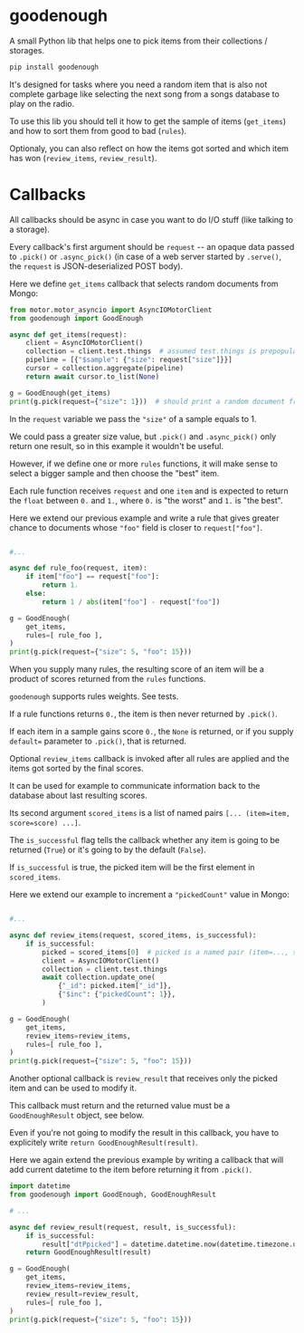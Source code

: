 # goodenough

A small Python lib that helps one to pick items from their collections / storages.

```bash
pip install goodenough
```

It's designed for tasks where you need a random item that is also not complete garbage like selecting the next song from a songs database to play on the radio.

To use this lib you should tell it how to get the sample of items (`get_items`) and how to sort them from good to bad (`rules`).

Optionaly, you can also reflect on how the items got sorted and which item has won (`review_items`, `review_result`).

# Callbacks

All callbacks should be async in case you want to do I/O stuff (like talking to a storage).

Every callback's first argument should be `request` -- an opaque data passed to `.pick()` or `.async_pick()` (in case of a web server started by `.serve()`, the `request` is JSON-deserialized POST body).

Here we define `get_items` callback that selects random documents from Mongo:

```python
from motor.motor_asyncio import AsyncIOMotorClient
from goodenough import GoodEnough

async def get_items(request):
    client = AsyncIOMotorClient()
    collection = client.test.things  # assumed test.things is prepopulated
    pipeline = [{"$sample": {"size": request["size"]}}]
    cursor = collection.aggregate(pipeline)
    return await cursor.to_list(None)

g = GoodEnough(get_items)
print(g.pick(request={"size": 1}))  # should print a random document from test.things
```

In the `request` variable we pass the `"size"` of a sample equals to 1.

We could pass a greater size value, but `.pick()` and `.async_pick()` only return one result, so in this example it wouldn't be useful.

However, if we define one or more `rules` functions, it will make sense to select a bigger sample and then choose the "best" item.

Each rule function receives `request` and one `item` and is expected to return the `float` between `0.` and `1.`, where `0.` is "the worst" and `1.` is "the best".

Here we extend our previous example and write a rule that gives greater chance to documents whose `"foo"` field is closer to `request["foo"]`.

```python

#...

async def rule_foo(request, item):
    if item["foo"] == request["foo"]:
        return 1.
    else:
        return 1 / abs(item["foo"] - request["foo"])

g = GoodEnough(
    get_items,
    rules=[ rule_foo ],
)
print(g.pick(request={"size": 5, "foo": 15}))
```
When you supply many rules, the resulting score of an item will be a product of scores returned from the `rules` functions.

`goodenough` supports rules weights. See tests.

If a rule functions returns `0.`, the item is then never returned by `.pick()`.

If each item in a sample gains score `0.`, the `None` is returned, or if you supply `default=` parameter to `.pick()`, that is returned.

Optional `review_items` callback is invoked after all rules are applied and the items got sorted by the final scores.

It can be used for example to communicate information back to the database about last resulting scores.

Its second argument `scored_items` is a list of named pairs `[... (item=item, score=score) ...]`.

The `is_successful` flag tells the callback whether any item is going to be returned (`True`) or it's going to by the default (`False`).

If `is_successful` is true, the picked item will be the first element in `scored_items`.

Here we extend our example to increment a `"pickedCount"` value in Mongo:

```python

#...

async def review_items(request, scored_items, is_successful):
    if is_successful:
        picked = scored_items[0]  # picked is a named pair (item=..., score=...)
        client = AsyncIOMotorClient()
        collection = client.test.things
        await collection.update_one(
            {"_id": picked.item["_id"]},
            {"$inc": {"pickedCount": 1}},
        )

g = GoodEnough(
    get_items,
    review_items=review_items,
    rules=[ rule_foo ],
)
print(g.pick(request={"size": 5, "foo": 15}))
```

Another optional callback is `review_result` that receives only the picked item and can be used to modify it.

This callback must return and the returned value must be a `GoodEnoughResult` object, see below.

Even if you're not going to modify the result in this callback, you have to explicitely write `return GoodEnoughResult(result)`.

Here we again extend the previous example by writing a callback that will add current datetime to the item before returning it from `.pick()`.

```python
import datetime
from goodenough import GoodEnough, GoodEnoughResult

# ...

async def review_result(request, result, is_successful):
    if is_successful:
        result["dtPpicked"] = datetime.datetime.now(datetime.timezone.utc)
    return GoodEnoughResult(result)

g = GoodEnough(
    get_items,
    review_items=review_items,
    review_result=review_result,
    rules=[ rule_foo ],
)
print(g.pick(request={"size": 5, "foo": 15}))
```
